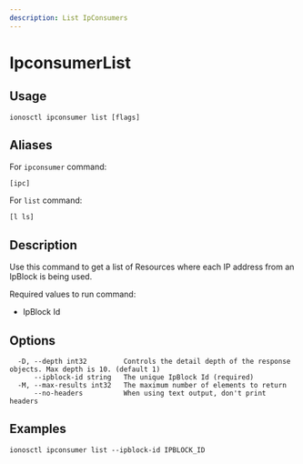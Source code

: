 ```yaml
---
description: List IpConsumers
---
```


# IpconsumerList

## Usage

```text
ionosctl ipconsumer list [flags]
```

## Aliases

For `ipconsumer` command:

```text
[ipc]
```

For `list` command:

```text
[l ls]
```

## Description

Use this command to get a list of Resources where each IP address from an IpBlock is being used.

Required values to run command:

* IpBlock Id

## Options

```text
  -D, --depth int32         Controls the detail depth of the response objects. Max depth is 10. (default 1)
      --ipblock-id string   The unique IpBlock Id (required)
  -M, --max-results int32   The maximum number of elements to return
      --no-headers          When using text output, don't print headers
```

## Examples

```text
ionosctl ipconsumer list --ipblock-id IPBLOCK_ID
```

